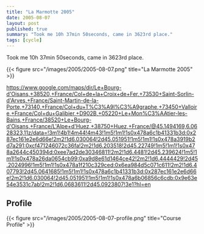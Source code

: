 ```yaml
---
title: "La Marmotte 2005"
date: 2005-08-07
layout: post
published: true
summary: "Took me 10h 37min 50seconds, came in 3623rd place."
tags: [cycle]
---
```


Took me 10h 37min 50seconds, came in 3623rd place.

{{< figure src="/images/2005/2005-08-07.png" title="La Marmotte 2005" >}}

https://www.google.com/maps/dir/Le+Bourg-d'Oisans,+38520,+France/Col+de+la+Croix+de+Fer,+73530+Saint-Sorlin-d'Arves,+France/Saint-Martin-de-la-Porte,+73140,+France/Col+du+T%C3%A9l%C3%A9graphe,+73450+Valloire,+France/Col+du+Galibier,+D902B,+05220+Le+Mon%C3%AAtier-les-Bains,+France/38520+Le+Bourg-d'Oisans,+France/L'Alpe+d'Huez,+38750+Huez,+France/@45.1494169,6.0628323,11z/data=!3m1!4b1!4m44!4m43!1m5!1m1!1s0x478a6c1b41331b3d:0x287ec161e2e6d66e!2m2!1d6.030064!2d45.051951!1m5!1m1!1s0x478a3919b2d7a291:0xcf471246072c36fa!2m2!1d6.203518!2d45.22749!1m5!1m1!1s0x478a2644c450394d:0xee7ad2de30346811!2m2!1d6.4481!2d45.239624!1m5!1m1!1s0x478a26da0654cb99:0xa9d8e61d1464ce42!2m2!1d6.4444429!2d45.2024996!1m5!1m1!1s0x478a1f210c329ced:0x6ea984d5c071c611!2m2!1d6.407793!2d45.0641685!1m5!1m1!1s0x478a6c1b41331b3d:0x287ec161e2e6d66e!2m2!1d6.030064!2d45.051951!1m5!1m1!1s0x478a6b06856c6cdb:0x9e63e54e3531c7ab!2m2!1d6.0683611!2d45.0923807!3e1?hl=en

## Profile

{{< figure src="/images/2005/2005-08-07-profile.png" title="Course Profile" >}}